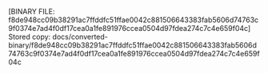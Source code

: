 [BINARY FILE: f8de948cc09b38291ac7ffddfc51ffae0042c881506643383fab5606d74763c9f0374e7ad4f0df17cea0a1fe891976ccea0504d97fdea274c7c4e659f04c]
Stored copy: docs/converted-binary/f8de948cc09b38291ac7ffddfc51ffae0042c881506643383fab5606d74763c9f0374e7ad4f0df17cea0a1fe891976ccea0504d97fdea274c7c4e659f04c
